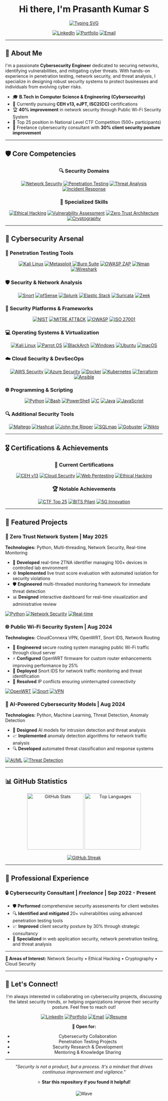 <!DOCTYPE html>
<html lang="en">
<head>
    <meta charset="UTF-8">
    <meta name="viewport" content="width=device-width, initial-scale=1.0">
    <title>Prasanth Kumar S - Cybersecurity Engineer</title>
</head>
<body>

<h1 align="center">Hi there, I'm Prasanth Kumar S </h1>

<div align="center">

<a href="https://git.io/typing-svg"><img src="https://readme-typing-svg.herokuapp.com?font=Fira+Code&pause=1000&color=00F7FF&center=true&vCenter=true&width=600&lines=Cybersecurity+Engineer;Penetration+Testing+Specialist;Network+Security+Expert;Ethical+Hacker;Zero+Trust+Architecture+Developer" alt="Typing SVG" /></a>


<a href="https://linkedin.com/in/prasanth-kumar-s-41771323b"><img src="https://img.shields.io/badge/LinkedIn-Connect-blue?style=for-the-badge&logo=linkedin" alt="LinkedIn"/></a>
<a href="https://prasanth-kumar-s.github.io/Portfolio-Website/"><img src="https://img.shields.io/badge/Portfolio-Visit-orange?style=for-the-badge&logo=firefox" alt="Portfolio"/></a>
<a href="mailto:prasanthkumar.s@proton.me"><img src="https://img.shields.io/badge/ProtonMail-Contact-purple?style=for-the-badge&logo=protonmail" alt="Email"/></a>

</div>

<hr/>

<h2>🚀 About Me</h2>

<p>I'm a passionate <strong>Cybersecurity Engineer</strong> dedicated to securing networks, identifying vulnerabilities, and mitigating cyber threats. With hands-on experience in penetration testing, network security, and threat analysis, I specialize in designing robust security systems to protect businesses and individuals from evolving cyber risks.</p>

<ul>
<li>🎓 <strong>B.Tech in Computer Science & Engineering (Cybersecurity)</strong> </li>
<li>🔐 Currently pursuing <strong>CEH v13, eJPT, ISC2(CC)</strong> certifications</li>
<li>🏆 <strong>40% improvement</strong> in network security through Public Wi-Fi Security System</li>
<li>🌟 Top 25 position in National Level CTF Competition (500+ participants)</li>
<li>💼 Freelance cybersecurity consultant with <strong>30% client security posture improvement</strong></li>
</ul>

<hr/>

<h2>🛡️ Core Competencies</h2>

<div align="center">

<h3>🔍 Security Domains</h3>
<a href="#"><img src="https://img.shields.io/badge/Network_Security-Expert-red?style=for-the-badge&logo=shield" alt="Network Security"/></a>
<a href="#"><img src="https://img.shields.io/badge/Penetration_Testing-Advanced-darkred?style=for-the-badge&logo=kalilinux" alt="Penetration Testing"/></a>
<a href="#"><img src="https://img.shields.io/badge/Threat_Analysis-Proficient-orange?style=for-the-badge&logo=virustotal" alt="Threat Analysis"/></a>
<a href="#"><img src="https://img.shields.io/badge/Incident_Response-Skilled-yellow?style=for-the-badge&logo=firefoxbrowser" alt="Incident Response"/></a>

<h3>🎯 Specialized Skills</h3>
<a href="#"><img src="https://img.shields.io/badge/Ethical_Hacking-Expert-green?style=for-the-badge&logo=hackerone" alt="Ethical Hacking"/></a>
<a href="#"><img src="https://img.shields.io/badge/VAPT-Advanced-blue?style=for-the-badge&logo=bugcrowd" alt="Vulnerability Assessment"/></a>
<a href="#"><img src="https://img.shields.io/badge/Zero_Trust-Architect-purple?style=for-the-badge&logo=cloudflare" alt="Zero Trust Architecture"/></a>
<a href="#"><img src="https://img.shields.io/badge/Cryptography-Intermediate-teal?style=for-the-badge&logo=letsencrypt" alt="Cryptography"/></a>

</div>

<hr/>

<h2>🔧 Cybersecurity Arsenal</h2>

<h3>🎯 Penetration Testing Tools</h3>
<div align="center">

<a href="#"><img src="https://img.shields.io/badge/Kali_Linux-557C94?style=for-the-badge&logo=kalilinux&logoColor=white" alt="Kali Linux"/></a>
<a href="#"><img src="https://img.shields.io/badge/Metasploit-2596CD?style=for-the-badge&logo=metasploit&logoColor=white" alt="Metasploit"/></a>
<a href="#"><img src="https://img.shields.io/badge/Burp_Suite-FF6633?style=for-the-badge&logo=portswigger&logoColor=white" alt="Burp Suite"/></a>
<a href="#"><img src="https://img.shields.io/badge/OWASP_ZAP-000000?style=for-the-badge&logo=owasp&logoColor=white" alt="OWASP ZAP"/></a>
<a href="#"><img src="https://img.shields.io/badge/Nmap-0E7A0D?style=for-the-badge&logo=nmap&logoColor=white" alt="Nmap"/></a>
<a href="#"><img src="https://img.shields.io/badge/Wireshark-1679A7?style=for-the-badge&logo=wireshark&logoColor=white" alt="Wireshark"/></a>

</div>

<h3>🛡️ Security & Network Analysis</h3>
<div align="center">

<a href="#"><img src="https://img.shields.io/badge/Snort_IDS-EE0000?style=for-the-badge&logo=snort&logoColor=white" alt="Snort"/></a>
<a href="#"><img src="https://img.shields.io/badge/pfSense-212121?style=for-the-badge&logo=pfsense&logoColor=white" alt="pfSense"/></a>
<a href="#"><img src="https://img.shields.io/badge/Splunk-000000?style=for-the-badge&logo=splunk&logoColor=white" alt="Splunk"/></a>
<a href="#"><img src="https://img.shields.io/badge/Elastic_Stack-005571?style=for-the-badge&logo=elastic&logoColor=white" alt="Elastic Stack"/></a>
<a href="#"><img src="https://img.shields.io/badge/Suricata-EF3B2D?style=for-the-badge&logo=suricata&logoColor=white" alt="Suricata"/></a>
<a href="#"><img src="https://img.shields.io/badge/Zeek-0078D4?style=for-the-badge&logo=zeek&logoColor=white" alt="Zeek"/></a>

</div>

<h3>🔐 Security Platforms & Frameworks</h3>
<div align="center">

<a href="#"><img src="https://img.shields.io/badge/NIST_Framework-1f497d?style=for-the-badge&logo=nist&logoColor=white" alt="NIST"/></a>
<a href="#"><img src="https://img.shields.io/badge/MITRE_ATT%26CK-FF6B35?style=for-the-badge&logo=mitre&logoColor=white" alt="MITRE ATT&CK"/></a>
<a href="#"><img src="https://img.shields.io/badge/OWASP-000000?style=for-the-badge&logo=owasp&logoColor=white" alt="OWASP"/></a>
<a href="#"><img src="https://img.shields.io/badge/ISO_27001-0066CC?style=for-the-badge&logo=iso&logoColor=white" alt="ISO 27001"/></a>

</div>

<h3>💻 Operating Systems & Virtualization</h3>
<div align="center">

<a href="#"><img src="https://img.shields.io/badge/Kali_Linux-557C94?style=for-the-badge&logo=kalilinux&logoColor=white" alt="Kali Linux"/></a>
<a href="#"><img src="https://img.shields.io/badge/Parrot_OS-15A085?style=for-the-badge&logo=parrotos&logoColor=white" alt="Parrot OS"/></a>
<a href="#"><img src="https://img.shields.io/badge/BlackArch-1793D1?style=for-the-badge&logo=archlinux&logoColor=white" alt="BlackArch"/></a>
<a href="#"><img src="https://img.shields.io/badge/Windows-0078D6?style=for-the-badge&logo=windows&logoColor=white" alt="Windows"/></a>
<a href="#"><img src="https://img.shields.io/badge/Ubuntu-E95420?style=for-the-badge&logo=ubuntu&logoColor=white" alt="Ubuntu"/></a>
<a href="#"><img src="https://img.shields.io/badge/macOS-000000?style=for-the-badge&logo=macos&logoColor=white" alt="macOS"/></a>

</div>

<h3>☁️ Cloud Security & DevSecOps</h3>
<div align="center">

<a href="#"><img src="https://img.shields.io/badge/AWS_Security-FF9900?style=for-the-badge&logo=amazonaws&logoColor=white" alt="AWS Security"/></a>
<a href="#"><img src="https://img.shields.io/badge/Azure_Security-0078D4?style=for-the-badge&logo=microsoftazure&logoColor=white" alt="Azure Security"/></a>
<a href="#"><img src="https://img.shields.io/badge/Docker-2496ED?style=for-the-badge&logo=docker&logoColor=white" alt="Docker"/></a>
<a href="#"><img src="https://img.shields.io/badge/Kubernetes-326CE5?style=for-the-badge&logo=kubernetes&logoColor=white" alt="Kubernetes"/></a>
<a href="#"><img src="https://img.shields.io/badge/Terraform-7B42BC?style=for-the-badge&logo=terraform&logoColor=white" alt="Terraform"/></a>
<a href="#"><img src="https://img.shields.io/badge/Ansible-EE0000?style=for-the-badge&logo=ansible&logoColor=white" alt="Ansible"/></a>

</div>

<h3>🌐 Programming & Scripting</h3>
<div align="center">

<a href="#"><img src="https://img.shields.io/badge/Python-3776AB?style=for-the-badge&logo=python&logoColor=white" alt="Python"/></a>
<a href="#"><img src="https://img.shields.io/badge/Bash-4EAA25?style=for-the-badge&logo=gnubash&logoColor=white" alt="Bash"/></a>
<a href="#"><img src="https://img.shields.io/badge/PowerShell-5391FE?style=for-the-badge&logo=powershell&logoColor=white" alt="PowerShell"/></a>
<a href="#"><img src="https://img.shields.io/badge/C-00599C?style=for-the-badge&logo=c&logoColor=white" alt="C"/></a>
<a href="#"><img src="https://img.shields.io/badge/Java-ED8B00?style=for-the-badge&logo=openjdk&logoColor=white" alt="Java"/></a>
<a href="#"><img src="https://img.shields.io/badge/JavaScript-F7DF1E?style=for-the-badge&logo=javascript&logoColor=black" alt="JavaScript"/></a>

</div>

<h3>🔍 Additional Security Tools</h3>
<div align="center">

<a href="#"><img src="https://img.shields.io/badge/Maltego-1F65CC?style=for-the-badge&logo=maltego&logoColor=white" alt="Maltego"/></a>
<a href="#"><img src="https://img.shields.io/badge/Hashcat-FF6B35?style=for-the-badge&logo=hashcat&logoColor=white" alt="Hashcat"/></a>
<a href="#"><img src="https://img.shields.io/badge/John_the_Ripper-000000?style=for-the-badge&logo=johntheripper&logoColor=white" alt="John the Ripper"/></a>
<a href="#"><img src="https://img.shields.io/badge/SQLmap-4479A1?style=for-the-badge&logo=sqlmap&logoColor=white" alt="SQLmap"/></a>
<a href="#"><img src="https://img.shields.io/badge/Gobuster-FF4500?style=for-the-badge&logo=gobuster&logoColor=white" alt="Gobuster"/></a>
<a href="#"><img src="https://img.shields.io/badge/Nikto-8B0000?style=for-the-badge&logo=nikto&logoColor=white" alt="Nikto"/></a>

</div>

<hr/>

<h2>🎖️ Certifications & Achievements</h2>

<div align="center">

<h3>🏅 Current Certifications</h3>
<a href="#"><img src="https://img.shields.io/badge/CEH_v13-In_Progress-yellow?style=for-the-badge&logo=eccouncil&logoColor=white" alt="CEH v13"/></a>
<a href="#"><img src="https://img.shields.io/badge/Cloud_Security-zSecurity-blue?style=for-the-badge&logo=cloud&logoColor=white" alt="Cloud Security"/></a>
<a href="#"><img src="https://img.shields.io/badge/Web_Pentesting-zSecurity-green?style=for-the-badge&logo=websecurity&logoColor=white" alt="Web Pentesting"/></a>
<a href="#"><img src="https://img.shields.io/badge/Ethical_Hacking-Infosys-purple?style=for-the-badge&logo=infosys&logoColor=white" alt="Ethical Hacking"/></a>

<h3>🏆 Notable Achievements</h3>
<a href="#"><img src="https://img.shields.io/badge/CTF-Top_25/500+-gold?style=for-the-badge&logo=flag&logoColor=white" alt="CTF Top 25"/></a>
<a href="#"><img src="https://img.shields.io/badge/BITS_Pilani-Finalist-silver?style=for-the-badge&logo=hackthebox&logoColor=white" alt="BITS Pilani"/></a>
<a href="#"><img src="https://img.shields.io/badge/5G_Innovation-2nd_Prize-bronze?style=for-the-badge&logo=5g&logoColor=white" alt="5G Innovation"/></a>

</div>

<hr/>

<h2>🚀 Featured Projects</h2>

<h3>🎯 Zero Trust Network System | May 2025</h3>
<div>

<p><strong>Technologies:</strong> Python, Multi-threading, Network Security, Real-time Monitoring</p>

<ul>
<li>🔧 <strong>Developed</strong> real-time ZTNA identifier managing 100+ devices in controlled lab environment</li>
<li>⚙️ <strong>Implemented</strong> live trust score evaluation with automated isolation for security violations</li>
<li>🛡️ <strong>Engineered</strong> multi-threaded monitoring framework for immediate threat detection</li>
<li>📊 <strong>Designed</strong> interactive dashboard for real-time visualization and administrative review</li>
</ul>

<a href="#"><img src="https://img.shields.io/badge/Python-3776AB?style=flat-square&logo=python&logoColor=white" alt="Python"/></a>
<a href="#"><img src="https://img.shields.io/badge/Network_Security-FF6B35?style=flat-square&logo=shield&logoColor=white" alt="Network Security"/></a>
<a href="#"><img src="https://img.shields.io/badge/Real_Time-00FF00?style=flat-square&logo=clock&logoColor=white" alt="Real-time"/></a>

</div>

<h3>🌐 Public Wi-Fi Security System | Aug 2024</h3>
<div>

<p><strong>Technologies:</strong> CloudConnexa VPN, OpenWRT, Snort IDS, Network Routing</p>

<ul>
<li>🔐 <strong>Engineered</strong> secure routing system managing public Wi-Fi traffic through cloud server</li>
<li>⚡ <strong>Configured</strong> OpenWRT firmware for custom router enhancements improving performance by 25%</li>
<li>🚨 <strong>Deployed</strong> Snort IDS for network traffic monitoring and threat identification</li>
<li>🔧 <strong>Resolved</strong> IP conflicts ensuring uninterrupted connectivity</li>
</ul>

<a href="#"><img src="https://img.shields.io/badge/OpenWRT-00B4AB?style=flat-square&logo=openwrt&logoColor=white" alt="OpenWRT"/></a>
<a href="#"><img src="https://img.shields.io/badge/Snort-EE0000?style=flat-square&logo=snort&logoColor=white" alt="Snort"/></a>
<a href="#"><img src="https://img.shields.io/badge/VPN-4285F4?style=flat-square&logo=vpn&logoColor=white" alt="VPN"/></a>

</div>

<h3>🤖 AI-Powered Cybersecurity Models | Aug 2024</h3>
<div>

<p><strong>Technologies:</strong> Python, Machine Learning, Threat Detection, Anomaly Detection</p>

<ul>
<li>🧠 <strong>Designed</strong> AI models for intrusion detection and threat analysis</li>
<li>📈 <strong>Implemented</strong> anomaly detection algorithms for network traffic analysis</li>
<li>🔍 <strong>Developed</strong> automated threat classification and response systems</li>
</ul>

<a href="#"><img src="https://img.shields.io/badge/AI/ML-FF6F00?style=flat-square&logo=tensorflow&logoColor=white" alt="AI/ML"/></a>
<a href="#"><img src="https://img.shields.io/badge/Threat_Detection-FF0000?style=flat-square&logo=security&logoColor=white" alt="Threat Detection"/></a>

</div>

<hr/>

<h2>📊 GitHub Statistics</h2>

<div align="center">

<img height="180em" src="https://github-readme-stats.vercel.app/api?username=prasanth-kumar-s&show_icons=true&theme=radical&include_all_commits=true&count_private=true" alt="GitHub Stats"/>
<img height="180em" src="https://github-readme-stats.vercel.app/api/top-langs/?username=prasanth-kumar-s&layout=compact&langs_count=7&theme=radical" alt="Top Languages"/>

</div>

<div align="center">

<a href="https://git.io/streak-stats"><img src="https://github-readme-streak-stats.herokuapp.com?user=prasanth-kumar-s&theme=radical&hide_border=true" alt="GitHub Streak"/></a>

</div>

<hr/>

<h2>🌟 Professional Experience</h2>

<h3>🔒 <strong>Cybersecurity Consultant</strong> | <em>Freelance</em> | Sep 2022 - Present</h3>

<div>

<ul>
<li>🛡️ <strong>Performed</strong> comprehensive security assessments for client websites</li>
<li>🔍 <strong>Identified and mitigated</strong> 20+ vulnerabilities using advanced penetration testing tools</li>
<li>📈 <strong>Improved</strong> client security posture by 30% through strategic consultancy</li>
<li>🎯 <strong>Specialized</strong> in web application security, network penetration testing, and threat analysis</li>
</ul>

</div>

<hr/>



<p><strong>🎯 Areas of Interest:</strong> Network Security • Ethical Hacking • Cryptography • Cloud Security</p>

</div>

<hr/>

<h2>🤝 Let's Connect!</h2>

<div align="center">

<p>I'm always interested in collaborating on cybersecurity projects, discussing the latest security trends, or helping organizations improve their security posture. Feel free to reach out!</p>

<a href="https://linkedin.com/in/prasanth-kumar-s-41771323b"><img src="https://img.shields.io/badge/LinkedIn-0077B5?style=for-the-badge&logo=linkedin&logoColor=white" alt="LinkedIn"/></a>
<a href="https://prasanth-kumar-s.github.io/Portfolio-Website/"><img src="https://img.shields.io/badge/Portfolio-FF5722?style=for-the-badge&logo=google-chrome&logoColor=white" alt="Portfolio"/></a>
<a href="mailto:prasanthkumar.s@proton.me"><img src="https://img.shields.io/badge/ProtonMail-8B89CC?style=for-the-badge&logo=protonmail&logoColor=white" alt="Email"/></a>
<a href="https://drive.google.com/file/d/15fKs6h9WdPzdYphKuLu5SzdysMLEGTDl/view?usp=drive_link"><img src="https://img.shields.io/badge/Resume-4285F4?style=for-the-badge&logo=google-drive&logoColor=white" alt="Resume"/></a>

<p><strong>💬 Open for:</strong></p>
<ul>
<li>Cybersecurity Collaboration</li>
<li>Penetration Testing Projects</li>
<li>Security Research & Development</li>
<li>Mentoring & Knowledge Sharing</li>
</ul>

</div>

<hr/>

<div align="center">

<p><em>"Security is not a product, but a process. It's a mindset that drives continuous improvement and vigilance."</em></p>

<p>⭐ <strong>Star this repository if you found it helpful!</strong></p>

<img src="https://raw.githubusercontent.com/mayhemantt/mayhemantt/Update/svg/Bottom.svg" alt="Wave"/>

</div>

</body>
</html>
